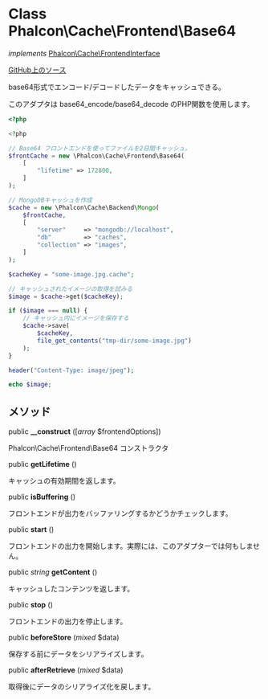 # Class **Phalcon\\Cache\\Frontend\\Base64**

*implements* [Phalcon\Cache\FrontendInterface](/en/3.2/api/Phalcon_Cache_FrontendInterface)

<a href="https://github.com/phalcon/cphalcon/blob/master/phalcon/cache/frontend/base64.zep" class="btn btn-default btn-sm">GitHub上のソース</a>

base64形式でエンコード/デコードしたデータをキャッシュできる。

このアダプタは base64_encode/base64_decode のPHP関数を使用します。

```php
<?php

<?php

// Base64 フロントエンドを使ってファイルを2日間キャッシュ。
$frontCache = new \Phalcon\Cache\Frontend\Base64(
    [
        "lifetime" => 172800,
    ]
);

// MongoDBキャッシュを作成
$cache = new \Phalcon\Cache\Backend\Mongo(
    $frontCache,
    [
        "server"     => "mongodb://localhost",
        "db"         => "caches",
        "collection" => "images",
    ]
);

$cacheKey = "some-image.jpg.cache";

// キャッシュされたイメージの取得を試みる
$image = $cache->get($cacheKey);

if ($image === null) {
    // キャッシュ内にイメージを保存する
    $cache->save(
        $cacheKey,
        file_get_contents("tmp-dir/some-image.jpg")
    );
}

header("Content-Type: image/jpeg");

echo $image;

```

## メソッド

public **__construct** ([*array* $frontendOptions])

Phalcon\\Cache\\Frontend\\Base64 コンストラクタ

public **getLifetime** ()

キャッシュの有効期間を返します。

public **isBuffering** ()

フロントエンドが出力をバッファリングするかどうかチェックします。

public **start** ()

フロントエンドの出力を開始します。実際には、このアダプターでは何もしません。

public *string* **getContent** ()

キャッシュしたコンテンツを返します。

public **stop** ()

フロントエンドの出力を停止します。

public **beforeStore** (*mixed* $data)

保存する前にデータをシリアライズします。

public **afterRetrieve** (*mixed* $data)

取得後にデータのシリアライズ化を戻します。